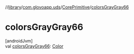 //[library](../../../index.md)/[com.glovoapp.uds](../index.md)/[CorePrimitive](index.md)/[colorsGrayGray66](colors-gray-gray66.md)

# colorsGrayGray66

[androidJvm]\
val [colorsGrayGray66](colors-gray-gray66.md): [Color](https://developer.android.com/reference/kotlin/androidx/compose/ui/graphics/Color.html)
